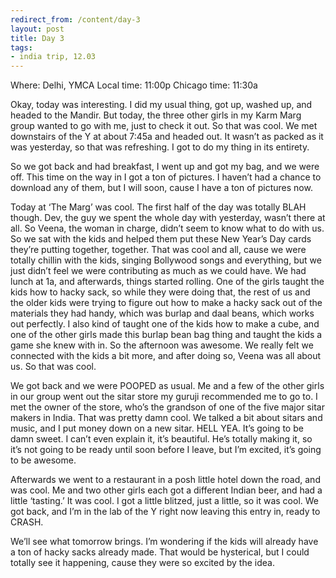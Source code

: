```yaml
---
redirect_from: /content/day-3
layout: post
title: Day 3
tags:
- india trip, 12.03
---
```

Where: Delhi, YMCA 
Local time: 11:00p 
Chicago time: 11:30a

Okay, today was interesting. I did my usual thing, got up, washed up, and headed to the Mandir. But today, the three other girls in my Karm Marg group wanted to go with me, just to check it out. So that was cool. We met downstairs of the Y at about 7:45a and headed out. It wasn’t as packed as it was yesterday, so that was refreshing. I got to do my thing in its entirety.

So we got back and had breakfast, I went up and got my bag, and we were off. This time on the way in I got a ton of pictures. I haven’t had a chance to download any of them, but I will soon, cause I have a ton of pictures now.

Today at ‘The Marg’ was cool. The first half of the day was totally BLAH though. Dev, the guy we spent the whole day with yesterday, wasn’t there at all. So Veena, the woman in charge, didn’t seem to know what to do with us. So we sat with the kids and helped them put these New Year’s Day cards they’re putting together, together. That was cool and all, cause we were totally chillin with the kids, singing Bollywood songs and everything, but we just didn’t feel we were contributing as much as we could have. We had lunch at 1a, and afterwards, things started rolling. One of the girls taught the kids how to hacky sack, so while they were doing that, the rest of us and the older kids were trying to figure out how to make a hacky sack out of the materials they had handy, which was burlap and daal beans, which works out perfectly. I also kind of taught one of the kids how to make a cube, and one of the other girls made this burlap bean bag thing and taught the kids a game she knew with in. So the afternoon was awesome. We really felt we connected with the kids a bit more, and after doing so, Veena was all about us. So that was cool.

We got back and we were POOPED as usual. Me and a few of the other girls in our group went out the sitar store my guruji recommended me to go to. I met the owner of the store, who’s the grandson of one of the five major sitar makers in India. That was pretty damn cool. We talked a bit about sitars and music, and I put money down on a new sitar. HELL YEA. It’s going to be damn sweet. I can’t even explain it, it’s beautiful. He’s totally making it, so it’s not going to be ready until soon before I leave, but I’m excited, it’s going to be awesome.

Afterwards we went to a restaurant in a posh little hotel down the road, and was cool. Me and two other girls each got a different Indian beer, and had a little ‘tasting.’ It was cool. I got a little blitzed, just a little, so it was cool. We got back, and I’m in the lab of the Y right now leaving this entry in, ready to CRASH.

We’ll see what tomorrow brings. I’m wondering if the kids will already have a ton of hacky sacks already made. That would be hysterical, but I could totally see it happening, cause they were so excited by the idea. 
